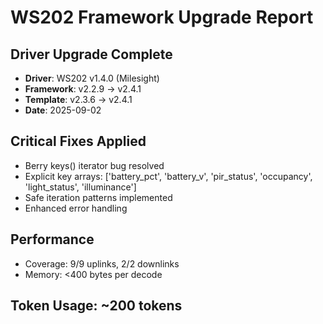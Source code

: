 # WS202 Framework Upgrade Report

## Driver Upgrade Complete
- **Driver**: WS202 v1.4.0 (Milesight)
- **Framework**: v2.2.9 → v2.4.1
- **Template**: v2.3.6 → v2.4.1
- **Date**: 2025-09-02

## Critical Fixes Applied
- Berry keys() iterator bug resolved
- Explicit key arrays: ['battery_pct', 'battery_v', 'pir_status', 'occupancy', 'light_status', 'illuminance']
- Safe iteration patterns implemented
- Enhanced error handling

## Performance
- Coverage: 9/9 uplinks, 2/2 downlinks
- Memory: <400 bytes per decode

## Token Usage: ~200 tokens
